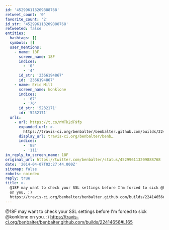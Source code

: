 ```yaml
---
id: '452996113209888768'
retweet_count: '0'
favorite_count: '2'
id_str: '452996113209888768'
retweeted: false
entities:
  hashtags: []
  symbols: []
  user_mentions:
    - name: 18F
      screen_name: 18F
      indices:
        - '0'
        - '4'
      id_str: '2366194867'
      id: '2366194867'
    - name: Eric Mill
      screen_name: konklone
      indices:
        - '67'
        - '76'
      id_str: '5232171'
      id: '5232171'
  urls:
    - url: https://t.co/nWTk2dF9fp
      expanded_url: >-
        https://travis-ci.org/benbalter/benbalter.github.com/builds/22414656#L165
      display_url: travis-ci.org/benbalter/benb…
      indices:
        - '88'
        - '111'
in_reply_to_screen_name: 18F
original_url: https://twitter.com/benbalter/status/452996113209888768
date: '2014-04-07T02:27:44.000Z'
sitemap: false
robots: noindex
reply: true
title: >-
  @18F may want to check your SSL settings before I'm forced to sick @konklone
  on you. :)
  https://travis-ci.org/benbalter/benbalter.github.com/builds/22414656#L165
---
```


@18F may want to check your SSL settings before I'm forced to sick @konklone on you. :) https://travis-ci.org/benbalter/benbalter.github.com/builds/22414656#L165